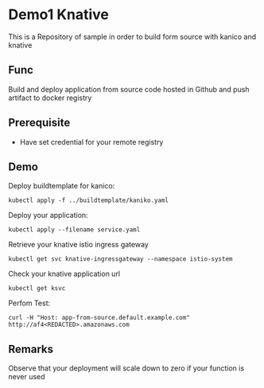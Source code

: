 # Demo1 Knative

This is a Repository of sample in order to build form source with kanico and knative

## Func

Build and deploy application from source code hosted in Github and push artifact to docker registry

## Prerequisite

- Have set credential for your remote registry

## Demo

Deploy buildtemplate for kanico:

```
kubectl apply -f ../buildtemplate/kaniko.yaml
```

Deploy your application:
```
kubectl apply --filename service.yaml
```

Retrieve your knative istio ingress gateway
```
kubectl get svc knative-ingressgateway --namespace istio-system
```

Check your knative application url
```
kubectl get ksvc
```

Perfom Test:
```
curl -H "Host: app-from-source.default.example.com" http://af4<REDACTED>.amazonaws.com
```

## Remarks

Observe that your deployment will scale down to zero if your function is never used